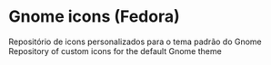 # Gnome icons (Fedora)

Repositório de icons personalizados para o tema padrão do Gnome
Repository of custom icons for the default Gnome theme
